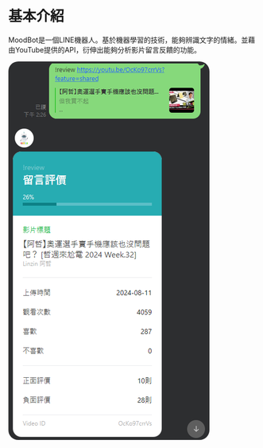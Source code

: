 # 基本介紹
MoodBot是一個LINE機器人。基於機器學習的技術，能夠辨識文字的情緒。並藉由YouTube提供的API，衍伸出能夠分析影片留言反饋的功能。

<img style="margin: 0 auto; border-radius:20px" src="https://github.com/yappy2000d/MoodBot/raw/main/MoodBot_v3/imgs/review.png" />
